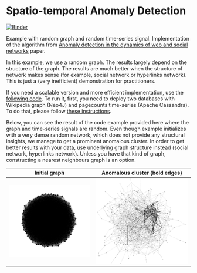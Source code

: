 # Spatio-temporal Anomaly Detection

[![Binder](https://mybinder.org/badge_logo.svg)](https://mybinder.org/v2/gh/mizvol/anomaly-detection/master)

Example with random graph and random time-series signal. Implementation of the algorithm from [Anomaly detection in the dynamics of web and social networks](https://arxiv.org/abs/1901.09688) paper.

In this example, we use a random graph. The results largely depend on the structure of the graph. The results are much better when the structure of network makes sense (for example, social network or hyperlinks network). This is just a (very inefficient) demonstration for practitioners.

If you need a scalable version and more efficient implementation, use the [following code](https://github.com/epfl-lts2/sparkwiki/blob/master/src/main/scala/ch/epfl/lts2/wikipedia/PeakFinder.scala). To run it, first, you need to deploy two databases with Wikipedia graph (Neo4J) and pagecounts time-series (Apache Cassandra). To do that, please follow [these instructions](https://github.com/epfl-lts2/sparkwiki/tree/master/helpers).

Below, you can see the result of the code example provided here where the graph and time-series signals are random. Even though example initializes with a very dense random network, which does not provide any structural insights, we manage to get a prominent anomalous cluster. In order to get better results with your data, use underlying graph structure instead (social network, hyperlinks network). Unless you have that kind of graph, constructing a nearest neighbours graph is an option.




Initial graph            |  Anomalous cluster (bold edges)
:-------------------------:|:-------------------------:
![init](https://raw.githubusercontent.com/mizvol/anomaly-detection/master/img/initial.png)  |  ![learned](https://raw.githubusercontent.com/mizvol/anomaly-detection/master/img/learned.png)
